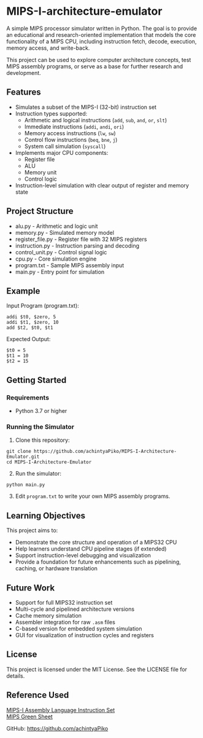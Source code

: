 # MIPS-I-architecture-emulator
 A simple MIPS processor simulator written in Python. The goal is to provide an educational and research-oriented implementation that models the core functionality of a MIPS CPU, including instruction fetch, decode, execution, memory access, and write-back.<br/>

This project can be used to explore computer architecture concepts, test MIPS assembly programs, or serve as a base for further research and development.

## Features

- Simulates a subset of the MIPS-I (32-bit) instruction set
- Instruction types supported:
  - Arithmetic and logical instructions (`add`, `sub`, `and`, `or`, `slt`)
  - Immediate instructions (`addi`, `andi`, `ori`)
  - Memory access instructions (`lw`, `sw`)
  - Control flow instructions (`beq`, `bne`, `j`)
  - System call simulation (`syscall`)
- Implements major CPU components:
  - Register file
  - ALU
  - Memory unit
  - Control logic
- Instruction-level simulation with clear output of register and memory state

## Project Structure

- alu.py - Arithmetic and logic unit
- memory.py - Simulated memory model
- register_file.py - Register file with 32 MIPS registers
- instruction.py - Instruction parsing and decoding
- control_unit.py - Control signal logic
- cpu.py - Core simulation engine
- program.txt - Sample MIPS assembly input
- main.py - Entry point for simulation

## Example

Input Program (program.txt):<br/>
```
addi $t0, $zero, 5 
addi $t1, $zero, 10
add $t2, $t0, $t1
```

Expected Output:<br/>
```
$t0 = 5 
$t1 = 10
$t2 = 15
```

## Getting Started

### Requirements

- Python 3.7 or higher

### Running the Simulator

1. Clone this repository:<br/>
```
git clone https://github.com/achintyaPiko/MIPS-I-Architecture-Emulator.git
cd MIPS-I-Architecture-Emulator
```
2. Run the simulator:<br/>
```
python main.py
```
3. Edit `program.txt` to write your own MIPS assembly programs.

## Learning Objectives

This project aims to:

- Demonstrate the core structure and operation of a MIPS32 CPU
- Help learners understand CPU pipeline stages (if extended)
- Support instruction-level debugging and visualization
- Provide a foundation for future enhancements such as pipelining, caching, or hardware translation

## Future Work

- Support for full MIPS32 instruction set
- Multi-cycle and pipelined architecture versions
- Cache memory simulation
- Assembler integration for raw `.asm` files
- C-based version for embedded system simulation
- GUI for visualization of instruction cycles and registers

## License

This project is licensed under the MIT License. See the LICENSE file for details.

## Reference Used<br/>
[MIPS-I Assembly Language Instruction Set](https://user.eng.umd.edu/~manoj/759M/MIPSALM.html)<br/>
[MIPS Green Sheet](https://courses.cs.washington.edu/courses/cse378/09au/MIPS_Green_Sheet.pdf)


GitHub: https://github.com/achintyaPiko


